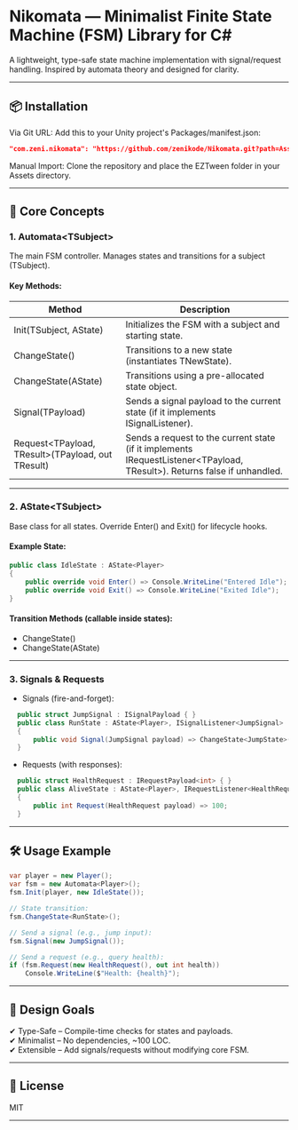 # Nikomata — Minimalist Finite State Machine (FSM) Library for C#  

A lightweight, type-safe state machine implementation with signal/request handling. Inspired by automata theory and designed for clarity.  

---  
## 📦 Installation  

Via Git URL:
Add this to your Unity project's Packages/manifest.json:
```json
"com.zeni.nikomata": "https://github.com/zenikode/Nikomata.git?path=Assets",
```

Manual Import:
Clone the repository and place the EZTween folder in your Assets directory.

---  
## 🚀 Core Concepts  
### 1. Automata\<TSubject>  
The main FSM controller. Manages states and transitions for a subject (TSubject).  

#### Key Methods:  
| Method | Description |  
|--------|-------------|  
| Init(TSubject, AState<TSubject>) | Initializes the FSM with a subject and starting state. |  
| ChangeState<TNewState>() | Transitions to a new state (instantiates TNewState). |  
| ChangeState(AState<TSubject>) | Transitions using a pre-allocated state object. |  
| Signal<TPayload>(TPayload) | Sends a signal payload to the current state (if it implements ISignalListener<TPayload>). |  
| Request<TPayload, TResult>(TPayload, out TResult) | Sends a request to the current state (if it implements IRequestListener<TPayload, TResult>). Returns false if unhandled. |  

---  
### 2. AState\<TSubject>  
Base class for all states. Override Enter() and Exit() for lifecycle hooks.  

#### Example State:  

```csharp
public class IdleState : AState<Player>  
{  
    public override void Enter() => Console.WriteLine("Entered Idle");  
    public override void Exit() => Console.WriteLine("Exited Idle");  
}   
```

#### Transition Methods (callable inside states):  
- ChangeState<TNewState>()  
- ChangeState(AState<TSubject>)  

---  
### 3. Signals & Requests  
- Signals (fire-and-forget):  
```csharp
  public struct JumpSignal : ISignalPayload { }  
  public class RunState : AState<Player>, ISignalListener<JumpSignal>  
  {  
      public void Signal(JumpSignal payload) => ChangeState<JumpState>();  
  }  
```
- Requests (with responses):  
```csharp
  public struct HealthRequest : IRequestPayload<int> { }  
  public class AliveState : AState<Player>, IRequestListener<HealthRequest, int>  
  {  
      public int Request(HealthRequest payload) => 100;  
  }  
```   

---  
## 🛠️ Usage Example  
```csharp
var player = new Player();  
var fsm = new Automata<Player>();  
fsm.Init(player, new IdleState());  

// State transition:  
fsm.ChangeState<RunState>();  

// Send a signal (e.g., jump input):  
fsm.Signal(new JumpSignal());  

// Send a request (e.g., query health):  
if (fsm.Request(new HealthRequest(), out int health))  
    Console.WriteLine($"Health: {health}");   
```
---  
## 🎯 Design Goals  
✔ Type-Safe – Compile-time checks for states and payloads.  
✔ Minimalist – No dependencies, ~100 LOC.  
✔ Extensible – Add signals/requests without modifying core FSM.  

---  
## 📜 License  
MIT  

---
